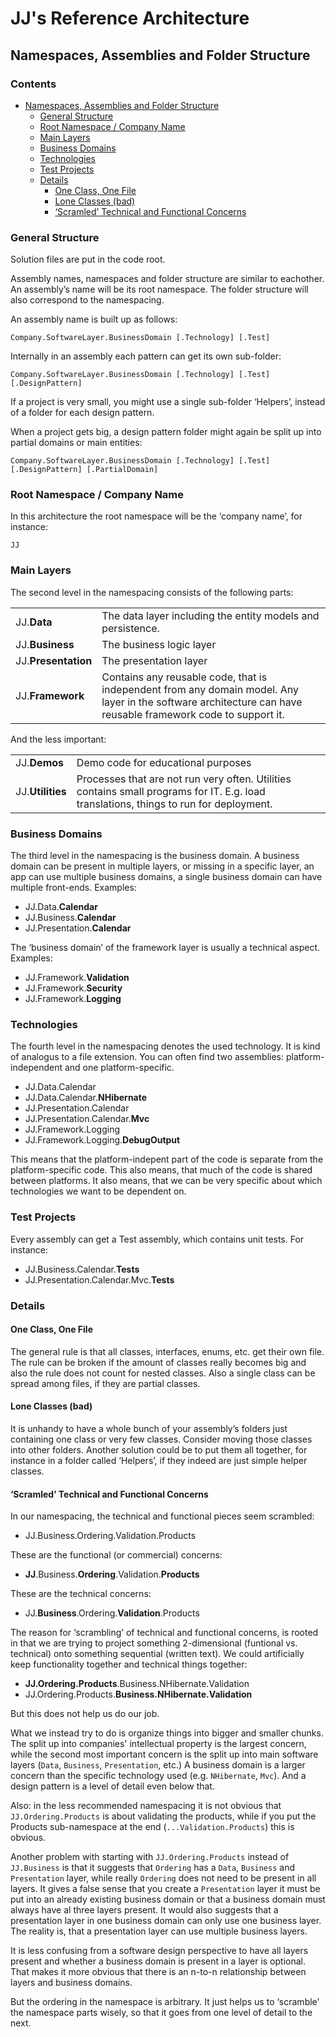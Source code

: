 ﻿JJ's Reference Architecture
===========================

Namespaces, Assemblies and Folder Structure
-------------------------------------------

<h3> Contents</h3>

- [Namespaces, Assemblies and Folder Structure](#namespaces-assemblies-and-folder-structure)
    - [General Structure](#general-structure)
    - [Root Namespace / Company Name](#root-namespace--company-name)
    - [Main Layers](#main-layers)
    - [Business Domains](#business-domains)
    - [Technologies](#technologies)
    - [Test Projects](#test-projects)
    - [Details](#details)
        - [One Class, One File](#one-class-one-file)
        - [Lone Classes (bad)](#lone-classes-bad)
        - [‘Scramled’ Technical and Functional Concerns](#scramled-technical-and-functional-concerns)

### General Structure

Solution files are put in the code root.

Assembly names, namespaces and folder structure are similar to eachother. An assembly’s name will be its root namespace. The folder structure will also correspond to the namespacing.

An assembly name is built up as follows:

    Company.SoftwareLayer.BusinessDomain [.Technology] [.Test]

Internally in an assembly each pattern can get its own sub-folder:

    Company.SoftwareLayer.BusinessDomain [.Technology] [.Test] [.DesignPattern]

If a project is very small, you might use a single sub-folder ‘Helpers’, instead of a folder for each design pattern.

When a project gets big, a design pattern folder might again be split up into partial domains or main entities:

    Company.SoftwareLayer.BusinessDomain [.Technology] [.Test] [.DesignPattern] [.PartialDomain]

### Root Namespace / Company Name

In this architecture the root namespace will be the ‘company name’, for instance:

    JJ

### Main Layers

The second level in the namespacing consists of the following parts:

|                     |                     |
|---------------------|---------------------|
| JJ.__Data__         | The data layer including the entity models and persistence.
| JJ.__Business__     | The business logic layer
| JJ.__Presentation__ | The presentation layer
| JJ.__Framework__    | Contains any reusable code, that is independent from any domain model. Any layer in the software architecture can have reusable framework code to support it.

And the less important:

|                  |                  |
|------------------|------------------|
| JJ.__Demos__     | Demo code for educational purposes
| JJ.__Utilities__ | Processes that are not run very often. Utilities contains small programs for IT. E.g. load translations, things to run for deployment.

### Business Domains

The third level in the namespacing is the business domain. A business domain can be present in multiple layers, or missing in a specific layer, an app can use multiple business domains, a single business domain can have multiple front-ends. Examples:

- JJ.Data.__Calendar__  
- JJ.Business.__Calendar__  
- JJ.Presentation.__Calendar__  

The ‘business domain’ of the framework layer is usually a technical aspect. Examples:

- JJ.Framework.__Validation__  
- JJ.Framework.__Security__  
- JJ.Framework.__Logging__  

### Technologies

The fourth level in the namespacing denotes the used technology. It is kind of analogus to a file extension. You can often find two assemblies: platform-independent and one platform-specific.

- JJ.Data.Calendar  
- JJ.Data.Calendar.__NHibernate__  
- JJ.Presentation.Calendar  
- JJ.Presentation.Calendar.__Mvc__  
- JJ.Framework.Logging  
- JJ.Framework.Logging.__DebugOutput__  

This means that the platform-indepent part of the code is separate from the platform-specific code. This also means, that much of the code is shared between platforms. It also means, that we can be very specific about which technologies we want to be dependent on.

### Test Projects

Every assembly can get a Test assembly, which contains unit tests. For instance:

- JJ.Business.Calendar.__Tests__  
- JJ.Presentation.Calendar.Mvc.__Tests__  

### Details

#### One Class, One File

The general rule is that all classes, interfaces, enums, etc. get their own file. The rule can be broken if the amount of classes really becomes big and also the rule does not count for nested classes. Also a single class can be spread among files, if they are partial classes.

#### Lone Classes (bad)

It is unhandy to have a whole bunch of your assembly’s folders just containing one class or very few classes. Consider moving those classes into other folders. Another solution could be to put them all together, for instance in a folder called ‘Helpers’, if they indeed are just simple helper classes.

#### ‘Scramled’ Technical and Functional Concerns

In our namespacing, the technical and functional pieces seem scrambled:

- JJ.Business.Ordering.Validation.Products

These are the functional (or commercial) concerns:

- __JJ__.Business.__Ordering__.Validation.__Products__

These are the technical concerns:

- JJ.__Business__.Ordering.__Validation__.Products

The reason for ‘scrambling’ of technical and functional concerns, is rooted in that we are trying to project something 2-dimensional (funtional vs. technical) onto something sequential (written text). We could artificially keep functionality together and technical things together:

- __JJ.Ordering.Products__.Business.NHibernate.Validation
- JJ.Ordering.Products.__Business.NHibernate.Validation__

But this does not help us do our job.

What we instead try to do is organize things into bigger and smaller chunks. The split up into companies' intellectual property is the largest concern, while the second most important concern is the split up into main software layers (`Data`, `Business`, `Presentation`, etc.) A business domain is a larger concern than the specific technology used (e.g. `NHibernate`, `Mvc`). And a design pattern is a level of detail even below that.

Also: in the less recommended namespacing it is not obvious that `JJ.Ordering.Products` is about validating the products, while if you put the Products sub-namespace at the end (`...Validation.Products`) this is obvious.

Another problem with starting with `JJ.Ordering.Products` instead of `JJ.Business` is that it suggests that `Ordering` has a `Data`, `Business` and `Presentation` layer, while really `Ordering` does not need to be present in all layers. It gives a false sense that you create a `Presentation` layer it must be put into an already existing business domain or that a business domain must always have al three layers present. It would also suggests that a presentation layer in one business domain can only use one business layer. The reality is, that a presentation layer can use multiple business layers.

It is less confusing from a software design perspective to have all layers present and whether a business domain is present in a layer is optional. That makes it more obvious that there is an n-to-n relationship between layers and business domains.

But the ordering in the namespace is arbitrary. It just helps us to ‘scramble’ the namespace parts wisely, so that it goes from one level of detail to the next.
